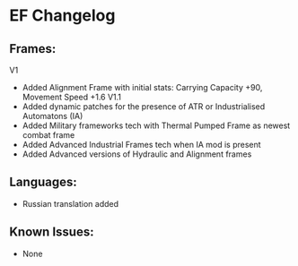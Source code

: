 #	EF Changelog

## Frames:
V1
- Added Alignment Frame with initial stats: Carrying Capacity +90, Movement Speed +1.6
V1.1
- Added dynamic patches for the presence of ATR or Industrialised Automatons (IA)
- Added Military frameworks tech with Thermal Pumped Frame as newest combat frame
- Added Advanced Industrial Frames tech when IA mod is present
- Added Advanced versions of Hydraulic and Alignment frames

## Languages:
- Russian translation added

## Known Issues:
- None